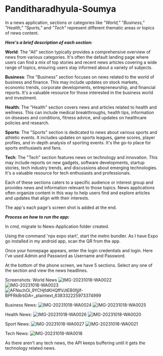 # Panditharadhyula-Soumya
In a news application, sections or categories like _"World," "Business," "Health," "Sports,"_ and _"Tech"_ represent different thematic areas or topics of news content. 

_**Here's a brief description of each section:**_

**World**: The "All" section typically provides a comprehensive overview of news from various categories. It's often the default landing page where users can find a mix of top stories and recent news articles covering a wide range of topics, ensuring users stay informed about a variety of subjects.

**Business**: The "Business" section focuses on news related to the world of business and finance. This may include updates on stock markets, economic trends, corporate developments, entrepreneurship, and financial reports. It's a valuable resource for those interested in the business world and investment.

**Health**: The "Health" section covers news and articles related to health and wellness. This can include medical breakthroughs, health tips, information on diseases and conditions, fitness advice, and updates on healthcare policies and research.

**Sports**: The "Sports" section is dedicated to news about various sports and athletic events. It includes updates on sports leagues, game scores, player profiles, and in-depth analysis of sporting events. It's the go-to place for sports enthusiasts and fans.

**Tech**: The "Tech" section features news on technology and innovation. This may include reports on new gadgets, software developments, startup stories, tech industry trends, and discussions about emerging technologies. It's a valuable resource for tech enthusiasts and professionals.

Each of these sections caters to a specific audience or interest group and provides news and information relevant to those topics. News applications often organize content in this way to help users find and explore articles and updates that align with their interests.

The app's each page's screen shot is added at the end.

_**Process on how to run the app:**_

In cmd, migrate to News-Application folder created. 

Using the command 'npx expo start', start the metro bundler. As I have Expo go installed in my android app, scan the QR from the app. 

Once your homepage appears, enter the login credentials and login. Here I've used Admin and Password as Username and Password.

At the bottom of the phone screen, we have 5 sections. Select any one of the section and view the news headlines.



Screenshots:
World News 
![IMG-20231018-WA0022](https://github.com/soumyapandit0415/Panditharadhyula-Soumya/assets/91374416/18d3bcf7-4bb0-4bc4-870c-7c31a9ff8a5a)
![IMG-20231018-WA0023](https://github.com/soumyapandit0415/Panditharadhyula-Soumya/assets/91374416/bb52c3d7-a6d6-4c97-9b3c-4a0da2849f63)
![AFNschOi_9YCHjfdKHQffVJtEB0fjjlf-BPFRkBrbDA=_plaintext_638332225973374999](https://github.com/soumyapandit0415/Panditharadhyula-Soumya/assets/91374416/ad50ffb4-ae1c-47c8-94c9-b824be83e408)

Business News:
![IMG-20231018-WA0024](https://github.com/soumyapandit0415/Panditharadhyula-Soumya/assets/91374416/7c83ba58-bfe9-4e71-ba3a-bff9c53d2e3a)
![IMG-20231018-WA0025](https://github.com/soumyapandit0415/Panditharadhyula-Soumya/assets/91374416/18c97f9b-779e-4e4e-b180-92ce9b9378ec)

Health News:
![IMG-20231018-WA0026](https://github.com/soumyapandit0415/Panditharadhyula-Soumya/assets/91374416/e78e9b0b-6ae4-49e2-a604-daef91147abf)
![IMG-20231018-WA0020](https://github.com/soumyapandit0415/Panditharadhyula-Soumya/assets/91374416/c5322ca7-7bda-4d1b-af56-90c5dc30a4ff)

Sport News:
![IMG-20231018-WA0027](https://github.com/soumyapandit0415/Panditharadhyula-Soumya/assets/91374416/a665e16d-8c3b-42d4-92b4-80a6597725e1)
![IMG-20231018-WA0021](https://github.com/soumyapandit0415/Panditharadhyula-Soumya/assets/91374416/b2589316-8c27-403a-9fd5-71f0764d7265)

Tech News:
![IMG-20231018-WA0018](https://github.com/soumyapandit0415/Panditharadhyula-Soumya/assets/91374416/d3345e7e-822c-41f1-90b7-6e7a56c1d3fe)

As there aren't any tech news, the API keeps buffering until it gets the technology related news.
